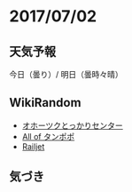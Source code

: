 # 2017/07/02

## 天気予報

今日（曇り）/ 明日（曇時々晴）

## WikiRandom

* [オホーツクとっかりセンター](https://ja.wikipedia.org/wiki/%E3%82%AA%E3%83%9B%E3%83%BC%E3%83%84%E3%82%AF%E3%81%A8%E3%81%A3%E3%81%8B%E3%82%8A%E3%82%BB%E3%83%B3%E3%82%BF%E3%83%BC)
* [All of タンポポ](https://ja.wikipedia.org/wiki/All_of_%E3%82%BF%E3%83%B3%E3%83%9D%E3%83%9D)
* [Railjet](https://ja.wikipedia.org/wiki/Railjet)

## 気づき

